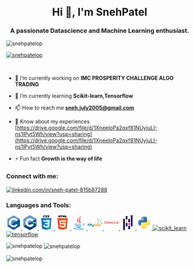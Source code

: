 <h1 align="center">Hi 👋, I'm SnehPatel</h1>
<h3 align="center">A passionate Datascience and Machine Learning enthusiast.</h3>

<p align="left"> <img src="https://komarev.com/ghpvc/?username=snehpatelop&label=Profile%20views&color=0e75b6&style=flat" alt="snehpatelop" /> </p>

<p align="left"> <a href="https://github.com/ryo-ma/github-profile-trophy"><img src="https://github-profile-trophy.vercel.app/?username=snehpatelop" alt="snehpatelop" /></a> </p>

<p align="left"> <a href="https://twitter.com/" target="blank"><img src="https://img.shields.io/twitter/follow/?logo=twitter&style=for-the-badge" alt="" /></a> </p>

- 🔭 I’m currently working on **IMC PROSPERITY CHALLENGE ALGO TRADING**

- 🌱 I’m currently learning **Scikit-learn,Tensorflow**

- 📫 How to reach me **sneh.july2005@gmail.com**

- 📄 Know about my experiences [https://drive.google.com/file/d/1XneeloPa2qxf81NUyjuLI-ns1lPyt5Wh/view?usp=sharing](https://drive.google.com/file/d/1XneeloPa2qxf81NUyjuLI-ns1lPyt5Wh/view?usp=sharing)

- ⚡ Fun fact **Growth is the way of life**

<h3 align="left">Connect with me:</h3>
<p align="left">
<a href="https://linkedin.com/in/linkedin.com/in/sneh-patel-815b87288" target="blank"><img align="center" src="https://raw.githubusercontent.com/rahuldkjain/github-profile-readme-generator/master/src/images/icons/Social/linked-in-alt.svg" alt="linkedin.com/in/sneh-patel-815b87288" height="30" width="40" /></a>
</p>

<h3 align="left">Languages and Tools:</h3>
<p align="left"> <a href="https://www.cprogramming.com/" target="_blank" rel="noreferrer"> <img src="https://raw.githubusercontent.com/devicons/devicon/master/icons/c/c-original.svg" alt="c" width="40" height="40"/> </a> <a href="https://www.w3schools.com/cpp/" target="_blank" rel="noreferrer"> <img src="https://raw.githubusercontent.com/devicons/devicon/master/icons/cplusplus/cplusplus-original.svg" alt="cplusplus" width="40" height="40"/> </a> <a href="https://www.w3schools.com/css/" target="_blank" rel="noreferrer"> <img src="https://raw.githubusercontent.com/devicons/devicon/master/icons/css3/css3-original-wordmark.svg" alt="css3" width="40" height="40"/> </a> <a href="https://www.w3.org/html/" target="_blank" rel="noreferrer"> <img src="https://raw.githubusercontent.com/devicons/devicon/master/icons/html5/html5-original-wordmark.svg" alt="html5" width="40" height="40"/> </a> <a href="https://www.java.com" target="_blank" rel="noreferrer"> <img src="https://raw.githubusercontent.com/devicons/devicon/master/icons/java/java-original.svg" alt="java" width="40" height="40"/> </a> <a href="https://www.mysql.com/" target="_blank" rel="noreferrer"> <img src="https://raw.githubusercontent.com/devicons/devicon/master/icons/mysql/mysql-original-wordmark.svg" alt="mysql" width="40" height="40"/> </a> <a href="https://www.oracle.com/" target="_blank" rel="noreferrer"> <img src="https://raw.githubusercontent.com/devicons/devicon/master/icons/oracle/oracle-original.svg" alt="oracle" width="40" height="40"/> </a> <a href="https://pandas.pydata.org/" target="_blank" rel="noreferrer"> <img src="https://raw.githubusercontent.com/devicons/devicon/2ae2a900d2f041da66e950e4d48052658d850630/icons/pandas/pandas-original.svg" alt="pandas" width="40" height="40"/> </a> <a href="https://www.python.org" target="_blank" rel="noreferrer"> <img src="https://raw.githubusercontent.com/devicons/devicon/master/icons/python/python-original.svg" alt="python" width="40" height="40"/> </a> <a href="https://scikit-learn.org/" target="_blank" rel="noreferrer"> <img src="https://upload.wikimedia.org/wikipedia/commons/0/05/Scikit_learn_logo_small.svg" alt="scikit_learn" width="40" height="40"/> </a> <a href="https://www.tensorflow.org" target="_blank" rel="noreferrer"> <img src="https://www.vectorlogo.zone/logos/tensorflow/tensorflow-icon.svg" alt="tensorflow" width="40" height="40"/> </a> </p>

<p><img align="left" src="https://github-readme-stats.vercel.app/api/top-langs?username=snehpatelop&show_icons=true&locale=en&layout=compact" alt="snehpatelop" /></p>

<p>&nbsp;<img align="center" src="https://github-readme-stats.vercel.app/api?username=snehpatelop&show_icons=true&locale=en" alt="snehpatelop" /></p>

<p><img align="center" src="https://github-readme-streak-stats.herokuapp.com/?user=snehpatelop&" alt="snehpatelop" /></p>
